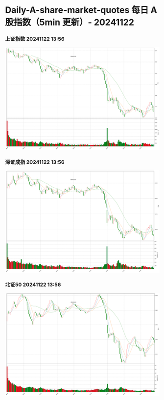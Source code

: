 
# Daily-A-share-market-quotes 每日 A 股指数（5min 更新）- 20241122

### 上证指数 20241122 13:56
![](./fig/2024/11/20241122-sh000001.png)

### 深证成指 20241122 13:56
![](./fig/2024/11/20241122-sz399001.png)

### 北证50 20241122 13:56
![](./fig/2024/11/20241122-bj899050.png)
